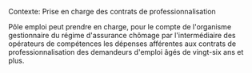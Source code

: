 Contexte: Prise en charge des contrats de professionnalisation

Pôle emploi peut prendre en charge, pour le compte de l'organisme gestionnaire du régime d'assurance chômage par l'intermédiaire des opérateurs de compétences les dépenses afférentes aux contrats de professionnalisation des demandeurs d'emploi âgés de vingt-six ans et plus.